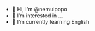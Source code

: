 - 👋 Hi, I’m @nemuipopo
- 👀 I’m interested in ...
- 🌱 I’m currently learning English


<!---
nemuipopo/nemuipopo is a ✨ special ✨ repository because its `README.md` (this file) appears on your GitHub profile.
You can click the Preview link to take a look at your changes.
--->
